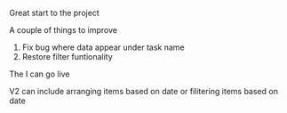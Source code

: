 Great start to the project 

A couple of things to improve 

1. Fix bug where data appear under task name 
2. Restore filter funtionality 


The I can go live 

V2 can include arranging items based on date or filitering items based on date 
